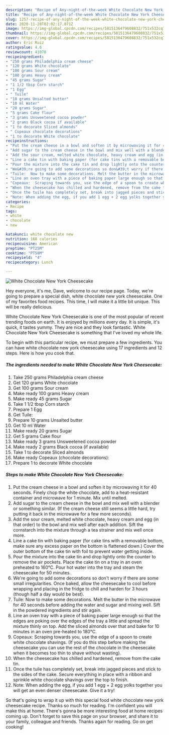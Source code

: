 ```yaml
---
description: "Recipe of Any-night-of-the-week White Chocolate New York Cheesecake"
title: "Recipe of Any-night-of-the-week White Chocolate New York Cheesecake"
slug: 1257-recipe-of-any-night-of-the-week-white-chocolate-new-york-cheesecake
date: 2020-11-28T02:02:17.871Z
image: https://img-global.cpcdn.com/recipes/5815136479608832/751x532cq70/white-chocolate-new-york-cheesecake-recipe-main-photo.jpg
thumbnail: https://img-global.cpcdn.com/recipes/5815136479608832/751x532cq70/white-chocolate-new-york-cheesecake-recipe-main-photo.jpg
cover: https://img-global.cpcdn.com/recipes/5815136479608832/751x532cq70/white-chocolate-new-york-cheesecake-recipe-main-photo.jpg
author: Eric Ruiz
ratingvalue: 4.6
reviewcount: 41078
recipeingredient:
- "250 grams Philadelphia cream cheese"
- "120 grams White chocolate"
- "100 grams Sour cream"
- "100 grams Heavy cream"
- "45 grams Sugar"
- "1 1/2 tbsp Corn starch"
- "1 Egg"
- " Tuile"
- "10 grams Unsalted butter"
- "10 ml Water"
- "20 grams Sugar"
- "5 grams Cake flour"
- "3 grams Unsweetened cocoa powder"
- "2 grams Black cocoa if available"
- "1 to decorate Sliced almonds"
- " Copeaux chocolate decorations"
- "1 to decorate White chocolate"
recipeinstructions:
- "Put the cream cheese in a bowl and soften it by microwaving it for 40 seconds. Finely chop the white chocolate, add to a heat-resistant container and microwave for 1 minute. Mix until melted."
- "Add sugar to the cream cheese in the bowl and mix well with a blender or something similar. (If the cream cheese still seems a little hard, try putting it back in the microwave for a few more seconds)."
- "Add the sour cream, melted white chocolate, heavy cream and egg (in that order) to the bowl and mix well after each addition. Sift the cornstarch into the mixture through a tea strainer and mix well once more."
- "Line a cake tin with baking paper (for cake tins with a removable bottom, make sure any excess paper on the bottom is flattened down.) Cover the outer bottom of the cake tin with foil to prevent water getting inside."
- "Pour the mixture into the cake tin and drop lightly onto the counter to remove the air pockets. Place the cake tin on a tray in an oven preheated to 160°C. Pour hot water into the tray and steam the cheesecake for 50 minutes."
- "We&#39;re going to add some decorations so don&#39;t worry if there are some small irregularities. Once baked, allow the cheesecake to cool before wrapping and placing in the fridge to chill and harden for 3 hours (though half a day would be best)."
- "Tuile:  Now to make some decorations. Melt the butter in the microwave for 40 seconds before adding the water and sugar and mixing well. Sift in the powdered ingredients and stir again."
- "Line an oven tray with a piece of baking paper large enough so that the edges are poking over the edges of the tray a little and spread the mixture thinly on top. Add the sliced almonds over that and bake for 10 minutes in an oven pre-heated to 180°C."
- "Copeaux:  Scraping towards you, use the edge of a spoon to create white chocolate shavings. (If you do this step before making the cheesecake you can use the rest of the chocolate in the cheesecake when it becomes too thin to shave without wasting)."
- "When the cheesecake has chilled and hardened, remove from the cake tin."
- "Once the tuile has completely set, break into jagged pieces and stick to the sides of the cake. Secure everything in place with a ribbon and sprinkle white chocolate shavings over the top to finish."
- "Note: When adding the egg, if you add 1 egg + 2 egg yolks together you will get an even denser cheesecake. Give it a try!"
categories:
- Recipe
tags:
- white
- chocolate
- new

katakunci: white chocolate new 
nutrition: 168 calories
recipecuisine: American
preptime: "PT25M"
cooktime: "PT58M"
recipeyield: "4"
recipecategory: Lunch

---
```



![White Chocolate New York Cheesecake](https://img-global.cpcdn.com/recipes/5815136479608832/751x532cq70/white-chocolate-new-york-cheesecake-recipe-main-photo.jpg)

Hey everyone, it's me, Dave, welcome to our recipe page. Today, we're going to prepare a special dish, white chocolate new york cheesecake. One of my favorites food recipes. This time, I will make it a little bit unique. This will be really delicious.

White Chocolate New York Cheesecake is one of the most popular of recent trending foods on earth. It is enjoyed by millions every day. It is simple, it's quick, it tastes yummy. They are nice and they look fantastic. White Chocolate New York Cheesecake is something that I've loved my whole life.




To begin with this particular recipe, we must prepare a few ingredients. You can have white chocolate new york cheesecake using 17 ingredients and 12 steps. Here is how you cook that.

<!--inarticleads1-->

##### The ingredients needed to make White Chocolate New York Cheesecake:

1. Take 250 grams Philadelphia cream cheese
1. Get 120 grams White chocolate
1. Get 100 grams Sour cream
1. Make ready 100 grams Heavy cream
1. Make ready 45 grams Sugar
1. Take 1 1/2 tbsp Corn starch
1. Prepare 1 Egg
1. Get  Tuile:
1. Prepare 10 grams Unsalted butter
1. Get 10 ml Water
1. Make ready 20 grams Sugar
1. Get 5 grams Cake flour
1. Make ready 3 grams Unsweetened cocoa powder
1. Make ready 2 grams Black cocoa (if available)
1. Take 1 to decorate Sliced almonds
1. Make ready  Copeaux (chocolate decorations):
1. Prepare 1 to decorate White chocolate




<!--inarticleads2-->

##### Steps to make White Chocolate New York Cheesecake:

1. Put the cream cheese in a bowl and soften it by microwaving it for 40 seconds. Finely chop the white chocolate, add to a heat-resistant container and microwave for 1 minute. Mix until melted.
1. Add sugar to the cream cheese in the bowl and mix well with a blender or something similar. (If the cream cheese still seems a little hard, try putting it back in the microwave for a few more seconds).
1. Add the sour cream, melted white chocolate, heavy cream and egg (in that order) to the bowl and mix well after each addition. Sift the cornstarch into the mixture through a tea strainer and mix well once more.
1. Line a cake tin with baking paper (for cake tins with a removable bottom, make sure any excess paper on the bottom is flattened down.) Cover the outer bottom of the cake tin with foil to prevent water getting inside.
1. Pour the mixture into the cake tin and drop lightly onto the counter to remove the air pockets. Place the cake tin on a tray in an oven preheated to 160°C. Pour hot water into the tray and steam the cheesecake for 50 minutes.
1. We&#39;re going to add some decorations so don&#39;t worry if there are some small irregularities. Once baked, allow the cheesecake to cool before wrapping and placing in the fridge to chill and harden for 3 hours (though half a day would be best).
1. Tuile:  Now to make some decorations. Melt the butter in the microwave for 40 seconds before adding the water and sugar and mixing well. Sift in the powdered ingredients and stir again.
1. Line an oven tray with a piece of baking paper large enough so that the edges are poking over the edges of the tray a little and spread the mixture thinly on top. Add the sliced almonds over that and bake for 10 minutes in an oven pre-heated to 180°C.
1. Copeaux:  Scraping towards you, use the edge of a spoon to create white chocolate shavings. (If you do this step before making the cheesecake you can use the rest of the chocolate in the cheesecake when it becomes too thin to shave without wasting).
1. When the cheesecake has chilled and hardened, remove from the cake tin.
1. Once the tuile has completely set, break into jagged pieces and stick to the sides of the cake. Secure everything in place with a ribbon and sprinkle white chocolate shavings over the top to finish.
1. Note: When adding the egg, if you add 1 egg + 2 egg yolks together you will get an even denser cheesecake. Give it a try!




So that's going to wrap it up with this special food white chocolate new york cheesecake recipe. Thanks so much for reading. I'm confident you will make this at home. There's gonna be more interesting food at home recipes coming up. Don't forget to save this page on your browser, and share it to your family, colleague and friends. Thanks again for reading. Go on get cooking!
